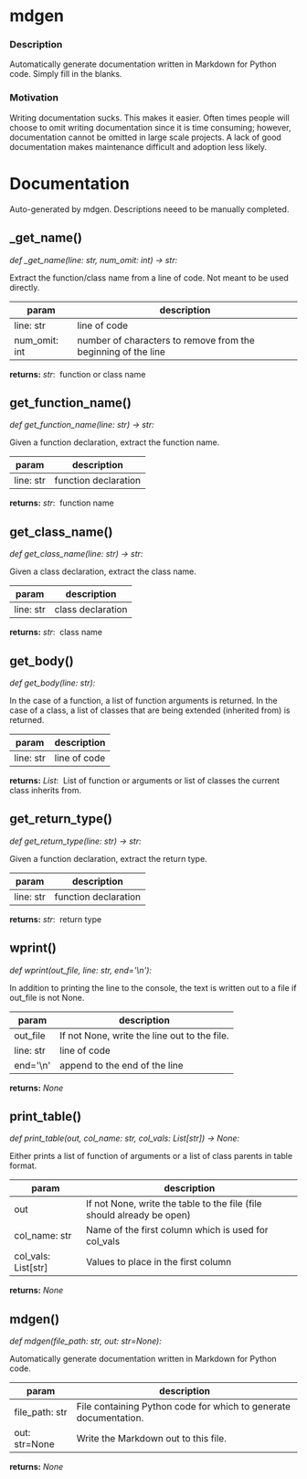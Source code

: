 # mdgen

### Description
Automatically generate documentation written in Markdown for Python code.  Simply fill in the blanks.

### Motivation
Writing documentation sucks. This makes it easier. Often times people will choose to omit writing documentation since it is time consuming; however, documentation cannot be omitted in large scale projects. A lack of good documentation makes maintenance difficult and adoption less likely.

# Documentation
Auto-generated by mdgen. Descriptions neeed to be manually completed. 

## \_get\_name()
_def \_get\_name(line: str, num\_omit: int) -> str:_

Extract the function/class name from a line of code. Not meant to be used directly.

|param|description|
|---|---|
|line: str|line of code|
|num\_omit: int|number of characters to remove from the beginning of the line|

__returns:__ _str_:&nbsp; function or class name
## get\_function\_name()
_def get\_function\_name(line: str) -> str:_

Given a function declaration, extract the function name.

|param|description|
|---|---|
|line: str|function declaration|

__returns:__ _str_:&nbsp; function name
## get\_class\_name()
_def get\_class\_name(line: str) -> str:_

Given a class declaration, extract the class name.

|param|description|
|---|---|
|line: str|class declaration|

__returns:__ _str_:&nbsp; class name
## get\_body()
_def get\_body(line: str):_

In the case of a function, a list of function arguments is returned. In the case of a class, a list of classes that are being extended (inherited from) is returned. 

|param|description|
|---|---|
|line: str|line of code|

__returns:__ _List_:&nbsp; List of function or arguments or list of classes the current class inherits from.
## get\_return\_type()
_def get\_return\_type(line: str) -> str:_

Given a function declaration, extract the return type.

|param|description|
|---|---|
|line: str|function declaration|

__returns:__ _str_:&nbsp; return type
## wprint()
_def wprint(out\_file, line: str, end='\n'):_

In addition to printing the line to the console, the text is written out to a file if out_file is not None.

|param|description|
|---|---|
|out\_file|If not None, write the line out to the file.|
|line: str|line of code|
|end='\n'|append to the end of the line|

__returns:__ _None_
## print\_table()
_def print\_table(out, col\_name: str, col\_vals: List[str]) -> None:_

Either prints a list of function of arguments or a list of class parents in table format.

|param|description|
|---|---|
|out|If not None, write the table to the file (file should already be open)|
|col\_name: str|Name of the first column which is used for col\_vals|
|col\_vals: List[str]|Values to place in the first column|

__returns:__ _None_
## mdgen()
_def mdgen(file\_path: str, out: str=None):_

Automatically generate documentation written in Markdown for Python code.

|param|description|
|---|---|
|file\_path: str|File containing Python code for which to generate documentation.|
|out: str=None|Write the Markdown out to this file.|

__returns:__ _None_
